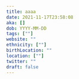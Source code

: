 ```yaml
---
title: aaaa
date: 2021-11-17T23:58:08
aka: []
dob: YYYY-MM-DD
tags: [""]
website: ""
ethnicity: [""]
birthLocation: ""
location: [""]
twitter: ""
draft: false
---
```


